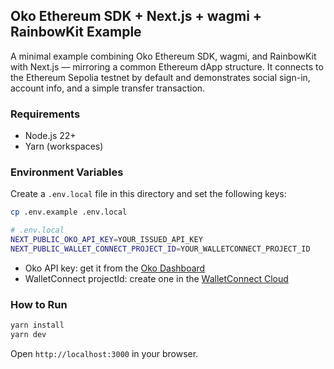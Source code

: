 ## Oko Ethereum SDK + Next.js + wagmi + RainbowKit Example

A minimal example combining Oko Ethereum SDK, wagmi, and RainbowKit
with Next.js — mirroring a common Ethereum dApp structure. It connects to the
Ethereum Sepolia testnet by default and demonstrates social sign-in, account
info, and a simple transfer transaction.

### Requirements

- Node.js 22+
- Yarn (workspaces)

### Environment Variables

Create a `.env.local` file in this directory and set the following keys:

```bash
cp .env.example .env.local
```

```bash
# .env.local
NEXT_PUBLIC_OKO_API_KEY=YOUR_ISSUED_API_KEY
NEXT_PUBLIC_WALLET_CONNECT_PROJECT_ID=YOUR_WALLETCONNECT_PROJECT_ID
```

- Oko API key: get it from the
  [Oko Dashboard](https://dapp.oko.app)
- WalletConnect projectId: create one in the
  [WalletConnect Cloud](https://cloud.walletconnect.com)

### How to Run

```bash
yarn install
yarn dev
```

Open `http://localhost:3000` in your browser.
